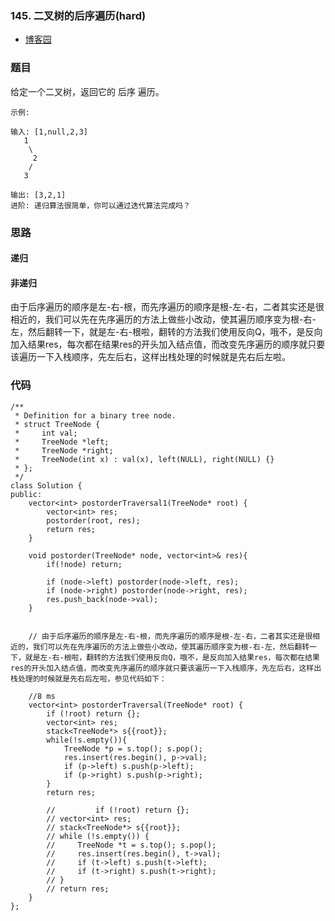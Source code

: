 ### 145. 二叉树的后序遍历(hard)

- [博客园](http://www.cnblogs.com/grandyang/p/4251757.html)


### 题目 

给定一个二叉树，返回它的 后序 遍历。

	示例:
	
	输入: [1,null,2,3]  
	   1
	    \
	     2
	    /
	   3 
	
	输出: [3,2,1]
	进阶: 递归算法很简单，你可以通过迭代算法完成吗？

### 思路


#### 递归

#### 非递归

由于后序遍历的顺序是左-右-根，而先序遍历的顺序是根-左-右，二者其实还是很相近的，我们可以先在先序遍历的方法上做些小改动，使其遍历顺序变为根-右-左，然后翻转一下，就是左-右-根啦，翻转的方法我们使用反向Q，哦不，是反向加入结果res，每次都在结果res的开头加入结点值，而改变先序遍历的顺序就只要该遍历一下入栈顺序，先左后右，这样出栈处理的时候就是先右后左啦。

### 代码


```
/**
 * Definition for a binary tree node.
 * struct TreeNode {
 *     int val;
 *     TreeNode *left;
 *     TreeNode *right;
 *     TreeNode(int x) : val(x), left(NULL), right(NULL) {}
 * };
 */
class Solution {
public:
    vector<int> postorderTraversal1(TreeNode* root) {
        vector<int> res;
        postorder(root, res);
        return res;
    }
    
    void postorder(TreeNode* node, vector<int>& res){
        if(!node) return;
        
        if (node->left) postorder(node->left, res);
        if (node->right) postorder(node->right, res);
        res.push_back(node->val);
    }
    
    
    // 由于后序遍历的顺序是左-右-根，而先序遍历的顺序是根-左-右，二者其实还是很相近的，我们可以先在先序遍历的方法上做些小改动，使其遍历顺序变为根-右-左，然后翻转一下，就是左-右-根啦，翻转的方法我们使用反向Q，哦不，是反向加入结果res，每次都在结果res的开头加入结点值，而改变先序遍历的顺序就只要该遍历一下入栈顺序，先左后右，这样出栈处理的时候就是先右后左啦，参见代码如下：

    //8 ms
    vector<int> postorderTraversal(TreeNode* root) {
        if (!root) return {};
        vector<int> res;
        stack<TreeNode*> s{{root}};
        while(!s.empty()){
            TreeNode *p = s.top(); s.pop();
            res.insert(res.begin(), p->val);
            if (p->left) s.push(p->left);
            if (p->right) s.push(p->right);
        }
        return res;
        
        //         if (!root) return {};
        // vector<int> res;
        // stack<TreeNode*> s{{root}};
        // while (!s.empty()) {
        //     TreeNode *t = s.top(); s.pop();
        //     res.insert(res.begin(), t->val);
        //     if (t->left) s.push(t->left);
        //     if (t->right) s.push(t->right);
        // }
        // return res;
    }
};
```
